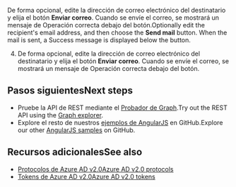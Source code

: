 <span data-ttu-id="01d47-p113">De forma opcional, edite la dirección de correo electrónico del destinatario y elija el botón **Enviar correo**. Cuando se envíe el correo, se mostrará un mensaje de Operación correcta debajo del botón.</span><span class="sxs-lookup"><span data-stu-id="01d47-p113">Optionally edit the recipient's email address, and then choose the **Send mail** button. When the mail is sent, a Success message is displayed below the button.</span></span> 

4. De forma opcional, edite la dirección de correo electrónico del destinatario y elija el botón **Enviar correo**. Cuando se envíe el correo, se mostrará un mensaje de Operación correcta debajo del botón. 

## <a name="next-steps"></a><span data-ttu-id="01d47-157">Pasos siguientes</span><span class="sxs-lookup"><span data-stu-id="01d47-157">Next steps</span></span>
- <span data-ttu-id="01d47-158">Pruebe la API de REST mediante el [Probador de Graph](https://graph.microsoft.io/graph-explorer).</span><span class="sxs-lookup"><span data-stu-id="01d47-158">Try out the REST API using the [Graph explorer](https://graph.microsoft.io/graph-explorer).</span></span>
- <span data-ttu-id="01d47-159">Explore el resto de nuestros [ejemplos de AngularJS](https://github.com/search?utf8=%E2%9C%93&q=angular+sample+user%3Amicrosoftgraph&type=Repositories&ref=searchresults) en GitHub.</span><span class="sxs-lookup"><span data-stu-id="01d47-159">Explore our other [AngularJS samples](https://github.com/search?utf8=%E2%9C%93&q=angular+sample+user%3Amicrosoftgraph&type=Repositories&ref=searchresults) on GitHub.</span></span>


## <a name="see-also"></a><span data-ttu-id="01d47-160">Recursos adicionales</span><span class="sxs-lookup"><span data-stu-id="01d47-160">See also</span></span>
- [<span data-ttu-id="01d47-161">Protocolos de Azure AD v2.0</span><span class="sxs-lookup"><span data-stu-id="01d47-161">Azure AD v2.0 protocols</span></span>](https://azure.microsoft.com/en-us/documentation/articles/active-directory-v2-protocols/)
- [<span data-ttu-id="01d47-162">Tokens de Azure AD v2.0</span><span class="sxs-lookup"><span data-stu-id="01d47-162">Azure AD v2.0 tokens</span></span>](https://azure.microsoft.com/en-us/documentation/articles/active-directory-v2-tokens/)

